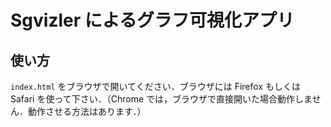 # Sgvizler によるグラフ可視化アプリ

## 使い方

`index.html` をブラウザで開いてください．ブラウザには Firefox もしくは
Safari を使って下さい．（Chrome では，ブラウザで直接開いた場合動作しません．動作させる方法はあります．）

